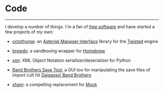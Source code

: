 # Code

----

I develop a number of things.  I'm a fan of [free software][1] and have
started a few projects of my own:

* [octothorpe][2]: an [Asterisk Manager Interface][3] library for the
  [Twisted][4] engine

* [brewdo](/code/brewdo/): a sandboxing wrapper for
  [Homebrew](http://brew.sh)

* [xon][5]: XML Object Notation serializer/deserializer for Python

* [Band Brothers Save Tool][6], a GUI too for manipulating the save
  files of import cult hit [Daigasso! Band Brothers][7]

* [sham][8]: a compelling replacement for [Mock][9]

[1]: https://www.gnu.org/philosophy/free-sw.html
[2]: /code/octothorpe/
[3]: https://wiki.asterisk.org/wiki/pages/viewpage.action?pageId=4817239
[4]: https://twistedmatrix.com/
[5]: /code/xon/
[6]: /code/dbbsed/
[7]: http://www.nintendo.co.jp/ds/abbj/
[8]: /code/sham/
[9]: http://www.voidspace.org.uk/python/mock/

